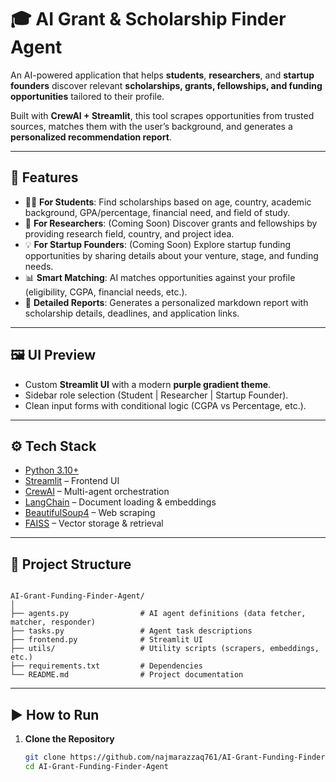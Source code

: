 # 🎓 AI Grant & Scholarship Finder Agent

An AI-powered application that helps **students**, **researchers**, and **startup founders** discover relevant **scholarships, grants, fellowships, and funding opportunities** tailored to their profile.  

Built with **CrewAI + Streamlit**, this tool scrapes opportunities from trusted sources, matches them with the user’s background, and generates a **personalized recommendation report**.

---

## 🚀 Features

- 🧑‍🎓 **For Students**: Find scholarships based on age, country, academic background, GPA/percentage, financial need, and field of study.  
- 🔬 **For Researchers**: (Coming Soon) Discover grants and fellowships by providing research field, country, and project idea.  
- 💡 **For Startup Founders**: (Coming Soon) Explore startup funding opportunities by sharing details about your venture, stage, and funding needs.  
- 📊 **Smart Matching**: AI matches opportunities against your profile (eligibility, CGPA, financial needs, etc.).  
- 📝 **Detailed Reports**: Generates a personalized markdown report with scholarship details, deadlines, and application links.  

---

## 🖼️ UI Preview

- Custom **Streamlit UI** with a modern **purple gradient theme**.  
- Sidebar role selection (Student | Researcher | Startup Founder).  
- Clean input forms with conditional logic (CGPA vs Percentage, etc.).  

---

## ⚙️ Tech Stack

- [Python 3.10+](https://www.python.org/)  
- [Streamlit](https://streamlit.io/) – Frontend UI  
- [CrewAI](https://github.com/joaomdmoura/crewAI) – Multi-agent orchestration  
- [LangChain](https://www.langchain.com/) – Document loading & embeddings  
- [BeautifulSoup4](https://www.crummy.com/software/BeautifulSoup/) – Web scraping  
- [FAISS](https://github.com/facebookresearch/faiss) – Vector storage & retrieval  

---

## 📂 Project Structure

```

AI-Grant-Funding-Finder-Agent/
│
├── agents.py                # AI agent definitions (data fetcher, matcher, responder)
├── tasks.py                 # Agent task descriptions
├── frontend.py              # Streamlit UI
├── utils/                   # Utility scripts (scrapers, embeddings, etc.)
├── requirements.txt         # Dependencies
└── README.md                # Project documentation

````

---

## ▶️ How to Run

1. **Clone the Repository**
   ```bash
   git clone https://github.com/najmarazzaq761/AI-Grant-Funding-Finder-Agent.git
   cd AI-Grant-Funding-Finder-Agent
